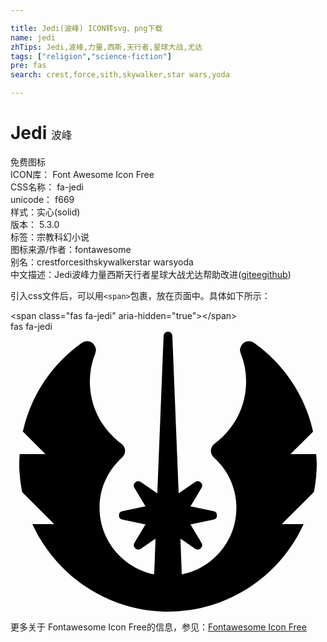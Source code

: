 ```yaml
---

title: Jedi(波峰) ICON转svg、png下载
name: jedi
zhTips: Jedi,波峰,力量,西斯,天行者,星球大战,尤达
tags: ["religion","science-fiction"]
pre: fas
search: crest,force,sith,skywalker,star wars,yoda

---
```


# Jedi  <small style="font-size: 60%;font-weight: 100">波峰</small>


<div class="detail-page">
<p>
<span><span class="badge-success badge">免费图标</span> </span>
<br/>
<span>
ICON库：
<span class="badge-secondary badge">Font Awesome Icon Free</span> 
</span>
<br/>
<span>
CSS名称：
<span class="badge-secondary badge">fa-jedi</span> 
</span>
<br/>
<span>
unicode：
<span class="badge-secondary badge">f669</span> 
<copy-btn content='f669' btn-title=""></copy-btn>
<copy-btn :content='String.fromCodePoint(parseInt("f669", 16))' btn-title="复制U"></copy-btn>
</span><br/><span>样式：<span class="badge-light badge">实心(solid)</span></span>
<br/>
<span>
版本：
<span class="badge-secondary badge">5.3.0</span> 
</span><br/><span>标签：<span class="badge-light badge"><router-link to="/tags/religion.html">宗教</router-link></span><span class="badge-light badge"><router-link to="/tags/science-fiction.html">科幻小说</router-link></span></span>
<br/>
<span>图标来源/作者：<span class="badge-light badge">fontawesome</span></span> 
<br/>
<span>别名：<span class="badge-light badge">crest</span><span class="badge-light badge">force</span><span class="badge-light badge">sith</span><span class="badge-light badge">skywalker</span><span class="badge-light badge">star wars</span><span class="badge-light badge">yoda</span></span><br/><span class="zh-detail">中文描述：<span class="badge-primary badge">Jedi</span><span class="badge-primary badge">波峰</span><span class="badge-primary badge">力量</span><span class="badge-primary badge">西斯</span><span class="badge-primary badge">天行者</span><span class="badge-primary badge">星球大战</span><span class="badge-primary badge">尤达</span><span class="help-link"><span>帮助改进</span>(<a href="https://gitee.com/liuwave/icon-helper/edit/master/json/fontawesome/solid/jedi.json" target="_blank" rel="noopener noreferrer">gitee</a><a href="https://github.com/liuwave/icon-helper/edit/master/json/fontawesome/solid/jedi.json" target="_blank" rel="noopener noreferrer">github</a></span>)</span><br/>
</p>
</div>
<div class="alert alert-dark">
  <i class="fas fa-jedi fa-xs"></i>
  <i class="fas fa-jedi fa-sm"></i>
  <i class="fas fa-jedi fa-lg"></i>
  <i class="fas fa-jedi fa-2x"></i>
  <i class="fas fa-jedi fa-3x"></i>
  <i class="fas fa-jedi fa-5x"></i>
  <i class="fas fa-jedi fa-7x"></i>
</div>
<div>
  <p>引入css文件后，可以用<code>&lt;span&gt;</code>包裹，放在页面中。具体如下所示：    
  </p>
  <div class="alert alert-primary" style="font-size: 14px">
    &lt;span class="fas fa-jedi" aria-hidden="true"&gt;&lt;/span&gt;
    <copy-btn content='<span class="fas fa-jedi" aria-hidden="true"></span>'></copy-btn>
  </div>
  <div class="alert alert-secondary">
    <i class="fas fa-jedi"
    style="font-size: 24px"
    aria-hidden="true"></i> fas fa-jedi
    <copy-btn content="fas fa-jedi" btn-title="复制图标名称"></copy-btn>
  </div>
</div>
<div id="svg" class="svg-wrap">
<svg xmlns="http://www.w3.org/2000/svg" viewBox="0 0 576 512"><path d="M535.95308,352c-42.64069,94.17188-137.64086,160-247.9848,160q-6.39844,0-12.84377-.29688C171.15558,506.9375,81.26481,442.23438,40.01474,352H79.93668L21.3272,293.40625a264.82522,264.82522,0,0,1-5.10938-39.42187,273.6653,273.6653,0,0,1,.5-29.98438H63.93665L22.546,182.625A269.79782,269.79782,0,0,1,130.51489,20.54688a16.06393,16.06393,0,0,1,9.28127-3,16.36332,16.36332,0,0,1,13.5,7.25,16.02739,16.02739,0,0,1,1.625,15.09374,138.387,138.387,0,0,0-9.84376,51.26563c0,45.10937,21.04691,86.57813,57.71884,113.73437a16.29989,16.29989,0,0,1,1.20313,25.39063c-26.54692,23.98437-41.17194,56.5-41.17194,91.57813,0,60.03124,42.95319,110.28124,99.89079,121.92187l2.5-65.26563L238.062,397a8.33911,8.33911,0,0,1-10-.75,8.025,8.025,0,0,1-1.39063-9.9375l20.125-33.76562-42.06257-8.73438a7.9898,7.9898,0,0,1,0-15.65625l42.06257-8.71875-20.10941-33.73438a7.99122,7.99122,0,0,1,11.35939-10.71874L268.437,295.64062,279.95265,7.67188a7.97138,7.97138,0,0,1,8-7.67188h.04687a8.02064,8.02064,0,0,1,7.95314,7.70312L307.48394,295.625l30.39068-20.67188a8.08327,8.08327,0,0,1,10,.8125,7.99866,7.99866,0,0,1,1.39062,9.90626L329.12461,319.4375l42.07819,8.73438a7.99373,7.99373,0,0,1,0,15.65624l-42.07819,8.71876,20.1094,33.73437a7.97791,7.97791,0,0,1-1.32812,9.92187A8.25739,8.25739,0,0,1,337.87462,397L310.7027,378.53125l2.5,65.34375c48.48446-9.40625,87.57828-48.15625,97.31267-96.5A123.52652,123.52652,0,0,0,371.9528,230.29688a16.30634,16.30634,0,0,1,1.20313-25.42188c36.65631-27.17188,57.6876-68.60938,57.6876-113.73438a138.01689,138.01689,0,0,0-9.85939-51.3125,15.98132,15.98132,0,0,1,1.60937-15.09374,16.36914,16.36914,0,0,1,13.5-7.23438,16.02453,16.02453,0,0,1,9.25,2.98438A271.26947,271.26947,0,0,1,553.25,182.76562L511.99992,224h46.9532C559.3125,229.76562,560,235.45312,560,241.26562a270.092,270.092,0,0,1-5.125,51.85938L495.98427,352Z"/></svg>
</div>
<detail full-name='fa-jedi'></detail>
    
<div><p>更多关于  Fontawesome Icon Free的信息，参见：<a target="_blank" href="https://iconhelper.cn/fontawesome.html">Fontawesome Icon Free</a>
</p></div>
